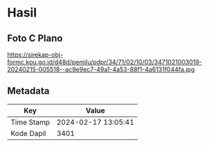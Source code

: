 # Hasil

## Foto C Plano

https://sirekap-obj-formc.kpu.go.id/d48d/pemilu/pdpr/34/71/02/10/03/3471021003019-20240215-005518--ac9e9ec7-49a1-4a53-88f1-4a6131f044fa.jpg


## Metadata

| Key        | Value               |
| ---------- | ------------------- |
| Time Stamp | 2024-02-17 13:05:41 |
| Kode Dapil | 3401                |



